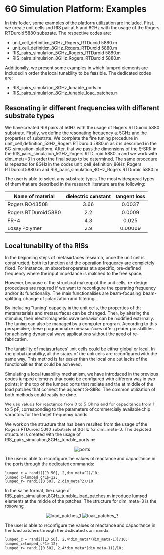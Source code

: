 #  6G Simulation Platform: Examples
In this folder, some examples of the platform utilization are included. First, we create unit cells and RIS pair at 5 and 8GHz with the usage of the Rogers RTDuroid 5880 substrate. The respective codes are:
-  unit_cell_definition_5GHz_Rogers_RTDuroid 5880.m
-  unit_cell_definition_8GHz_Rogers_RTDuroid 5880.m
-  RIS_pairs_simulation_5GHz_Rogers_RTDuroid 5880.m
-  RIS_pairs_simulation_8GHz_Rogers_RTDuroid 5880.m

Additionally, we present some examples in which lumped elements are included in order the local tunability to be feasible. The dedicated codes are:
- RIS_pairs_simulation_8GHz_tunable_ports.m
- RIS_pairs_simulation_8GHz_tunable_load_patches.m


## Resonating in different frequencies with different substrate types 

We have created RIS pairs at 5GHz with the usage of Rogers RTDuroid 5880 substrate. Firstly, we define the resonating frequency at 5GHz and the properties of substrate. We complete the fine tuning procedure in unit_cell_definition_5GHz_Rogers RTDuroid 5880.m as it is described in the 6G-simulation-platform. After, that we pass the dimensions of the S-SRR in the RIS_pairs_simulation_5GHz_Rogers RTDuroid 5880.m and we work with dim_meta=3 in order the final setup to be determined. 
The same procedure is repeated for 8GHz in the codes unit_cell_definition_8GHz_Rogers RTDuroid 5880.m and RIS_pairs_simulation_8GHz_Rogers RTDuroid 5880.m

The user is able to select any substrate types.The most widespread types of them that are described in the research literature are the following:

 <div align="center">

| Name of material   |      dielectric constant   |  tangent loss
|----------|:-------------:|:-------------:
| Rogers RO4350B | 3.66  |   0.0037 |
| Rogers RTDuroid 5880 | 2.2 | 0.0009 |
| FR-4 | 4.3 | 0.025 |
| Lossy Polymer | 2.9  | 0.00069 |

</div>

## Local tunability of the RISs


In the beginning steps of metasurfaces research, once the unit cell is constructed, both its function and the operation frequency are completely fixed. For instance, an absorber operates at a specific, pre-defined, frequency where the input impedance is matched to the free space. 

However, because of the structural makeup of the unit cells, re-design procedures are required if we want to reconfigure the operating frequency and/or its functionality. The main functionalities are beam-focusing, beam-splitting, change of polarization and filtering. 

By including "tuning" capacity in the unit cells, the properties of the metamaterials and metasurfaces can be changed. Then, by altering the stimulus, their electromagnetic wave behavior can be modified externally. The tuning can also be managed by a computer program. According to this perspective, these programmable metasurfaces offer greater possibilities for achieving dynamical wave applications without the need of re-fabrication.

The tunability of metasurfaces' unit cells could be either global or local. In the global tunability, all the states of the unit cells are reconfigured with the same way. This method is far easier than the local one but lacks of the functionalities that could be achieved. 

Simulating a local tunability mechanism, we have introduced in the previous codes lumped elements that could be configured with different way in two points; in the top of the lumped ports that radiate and the at middle of the load patches that connect the adjacent S-SRRs. The common utilization of both methods could easily be done. 

We use values for reactance from 0 to 5 Ohms and for capacitance from 1 to 5 pF, corresponding to the parameters of commercially available chip varactors for the target frequency bands.

We work on the structure that has been resulted from the usage of the Rogers RTDuroid 5880 substrate at 8GHz for dim_meta=3. The depicted structure is created with the usage of RIS_pairs_simulation_8GHz_tunable_ports.m:

 <div align="center">
   
   ![ports](https://user-images.githubusercontent.com/72256279/188427806-34c14a1f-e0ac-48d2-9406-f83145f870b3.PNG)


</div>  

The user is able to reconfigure the values of reactance and capacitance in the ports through the dedicated commands:

``` 
lumped_c = randi([10 50], 2,dim_meta^2)/10;
lumped_c=lumped_c*1e-12;
lumped_r= randi([0 50], 2,dim_meta^2)/10;
   ```

In the same format, the usage of RIS_pairs_simulation_8GHz_tunable_load_patches.m introduce lumped elements at the middle of the patches. The structure for dim_meta=3 is the following:

 <div align="center">
   
   ![load_patches_1](https://user-images.githubusercontent.com/72256279/188427829-596cb144-a1aa-4e15-9db9-1b01b2bdc251.PNG)
   ![load_patches_2](https://user-images.githubusercontent.com/72256279/188427848-712c95f4-b468-44a7-b350-954804cf1219.PNG)
</div>  

The user is able to reconfigure the values of reactance and capacitance in the load patches through the dedicated commands:

``` 
lumped_c = randi([10 50], 2,4*dim_meta*(dim_meta-1))/10;
lumped_c=lumped_c*1e-12;
lumped_r= randi([0 50], 2,4*dim_meta*(dim_meta-1))/10;
   ```


